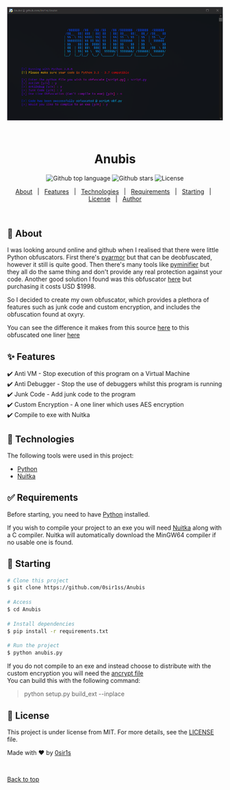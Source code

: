 <div align="center" id="top"> 
  <img src="./img.png" alt="Anubis" />

  &#xa0;

</div>

<h1 align="center">Anubis</h1>

<p align="center">
  <img alt="Github top language" src="https://img.shields.io/github/languages/top/0sir1ss/Anubis">

  <img alt="Github stars" src="https://img.shields.io/github/stars/0sir1ss/Anubis" />

  <img alt="License" src="https://img.shields.io/github/license/0sir1ss/Anubis">

  <!-- <img alt="Github issues" src="https://img.shields.io/github/issues/0sir1ss/Anubis" /> -->

  <!-- <img alt="Repository size" src="https://img.shields.io/github/repo-size/0sir1ss/Anubis"> -->
  
  <!-- <img alt="Github language count" src="https://img.shields.io/github/languages/count/0sir1ss/Anubis"> -->
  
  <!-- <img alt="Github forks" src="https://img.shields.io/github/forks/0sir1ss/Anubis" /> -->

</p>


<p align="center">
  <a href="#dart-about">About</a> &#xa0; | &#xa0; 
  <a href="#sparkles-features">Features</a> &#xa0; | &#xa0;
  <a href="#rocket-technologies">Technologies</a> &#xa0; | &#xa0;
  <a href="#white_check_mark-requirements">Requirements</a> &#xa0; | &#xa0;
  <a href="#checkered_flag-starting">Starting</a> &#xa0; | &#xa0;
  <a href="#memo-license">License</a> &#xa0; | &#xa0;
  <a href="https://github.com/0sir1ss" target="_blank">Author</a>
</p>

<br>

## :dart: About ##

I was looking around online and github when I realised that there were little Python obfuscators. First there's [pyarmor](https://pypi.org/project/pyarmor/) but that can be deobfuscated, however it still is quite good. Then there's many tools like [pyminifier](https://pypi.org/project/pyminifier/) but they all do the same thing and don't provide any real protection against your code. Another good solution I found was this obfuscator [here](https://pyob.oxyry.com/) but purchasing it costs USD $1998.

So I decided to create my own obfuscator, which provides a plethora of features such as junk code and custom encryption, and includes the obfuscation found at oxyry.

You can see the difference it makes from this source [here](https://github.com/0sir1ss/Anubis/blob/main/example/script.py) to this obfuscated one liner [here](https://github.com/0sir1ss/Anubis/blob/main/example/script-obf.py)

## :sparkles: Features ##

:heavy_check_mark: Anti VM - Stop execution of this program on a Virtual Machine\
:heavy_check_mark: Anti Debugger - Stop the use of debuggers whilst this program is running\
:heavy_check_mark: Junk Code - Add junk code to the program\
:heavy_check_mark: Custom Encryption - A one liner which uses AES encryption\
:heavy_check_mark: Compile to exe with Nuitka

## :rocket: Technologies ##

The following tools were used in this project:

- [Python](https://www.python.org/)
- [Nuitka](https://pypi.org/project/Nuitka/)

## :white_check_mark: Requirements ##

Before starting, you need to have [Python](https://www.python.org/) installed.

If you wish to compile your project to an exe you will need [Nuitka](https://pypi.org/project/Nuitka/) along with a C compiler. Nuitka will automatically download the MinGW64 compiler if no usable one is found.

## :checkered_flag: Starting ##

```bash
# Clone this project
$ git clone https://github.com/0sir1ss/Anubis

# Access
$ cd Anubis

# Install dependencies
$ pip install -r requirements.txt

# Run the project
$ python anubis.py

```

If you do not compile to an exe and instead choose to distribute with the custom encryption you will need the [ancrypt file](https://github.com/0sir1ss/Anubis/blob/main/ancrypt.py)\
You can build this with the following command:
> python setup.py build_ext --inplace

## :memo: License ##

This project is under license from MIT. For more details, see the [LICENSE](LICENSE) file.


Made with :heart: by <a href="https://github.com/0sir1ss" target="_blank">0sir1s</a>

&#xa0;

<a href="#top">Back to top</a>
